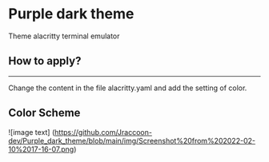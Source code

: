 # Purple dark theme
Theme  alacritty terminal emulator
## How to apply?
---
Change the content in the file alacritty.yaml and add the setting of color.

## Color Scheme 
![image text] (https://github.com/Jraccoon-dev/Purple_dark_theme/blob/main/img/Screenshot%20from%202022-02-10%2017-16-07.png)
